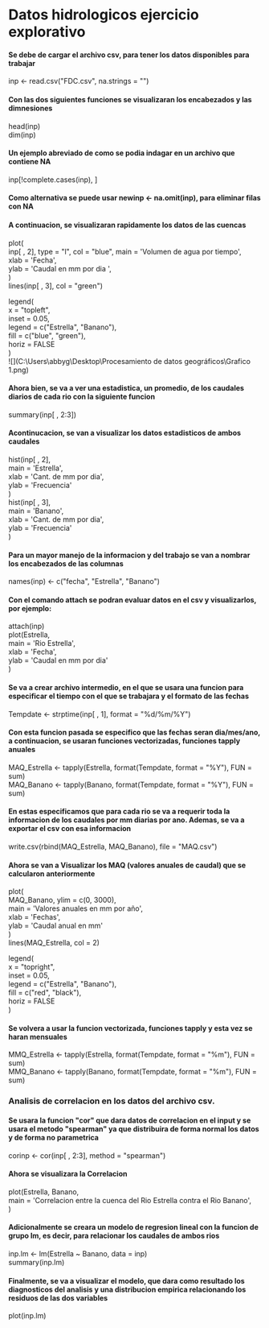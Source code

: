 # Datos hidrologicos ejercicio explorativo
#### Se debe de cargar el archivo csv, para tener los datos disponibles para trabajar

inp <- read.csv("FDC.csv", na.strings = "")

#### Con las dos siguientes funciones se visualizaran los encabezados y las dimnesiones
head(inp)  
dim(inp)

#### Un ejemplo abreviado de como se podia indagar en un archivo que contiene NA
inp[!complete.cases(inp), ]

#### Como alternativa se puede usar newinp <- na.omit(inp), para eliminar filas con NA

#### A continuacion, se visualizaran rapidamente los datos de las cuencas
plot(  
  inp[ , 2], type = "l", col = "blue", main = 'Volumen de agua por tiempo',  
  xlab = 'Fecha',  
  ylab = 'Caudal en mm por dia ',  
      )  
lines(inp[ , 3], col = "green")

legend(  
  x = "topleft",  
  inset = 0.05,  
  legend = c("Estrella", "Banano"),  
  fill = c("blue", "green"),  
  horiz = FALSE  
)  
![](C:\Users\abbyg\Desktop\Procesamiento de datos geográficos\Grafico 1.png)

#### Ahora bien, se va a ver una estadistica, un promedio, de los caudales diarios de cada rio con la siguiente funcion
summary(inp[ , 2:3])

#### Acontinucacion, se van a visualizar los datos estadisticos de ambos caudales
hist(inp[ , 2],  
     main = 'Estrella',  
     xlab = 'Cant. de mm por dia',  
     ylab = 'Frecuencia'  
     )  
hist(inp[ , 3],  
     main = 'Banano',  
     xlab = 'Cant. de mm por dia',  
     ylab = 'Frecuencia'  
     )

#### Para un mayor manejo de la informacion y del trabajo se van a nombrar los encabezados de las columnas
names(inp) <- c("fecha", "Estrella", "Banano")

#### Con el comando attach se podran evaluar datos en el csv y visualizarlos, por ejemplo:
attach(inp)   
plot(Estrella,  
     main = 'Rio Estrella',  
     xlab = 'Fecha',  
     ylab = 'Caudal en mm por dia'  
     )

#### Se va a crear archivo intermedio, en el que se usara una funcion para especificar el tiempo con el que se trabajara y el formato de las fechas
Tempdate <- strptime(inp[ , 1], format = "%d/%m/%Y")

#### Con esta funcion pasada se especifico que las fechas seran dia/mes/ano, a continuacion, se usaran funciones vectorizadas, funciones tapply anuales
MAQ_Estrella <- tapply(Estrella, format(Tempdate, format = "%Y"), FUN = sum)  
MAQ_Banano <- tapply(Banano, format(Tempdate, format = "%Y"), FUN = sum)

#### En estas especificamos que para cada rio se va a requerir toda la informacion de los caudales por mm diarias por ano. Ademas, se va a exportar el csv con esa informacion
write.csv(rbind(MAQ_Estrella, MAQ_Banano), file = "MAQ.csv")

#### Ahora se van a Visualizar los MAQ (valores anuales de caudal) que se calcularon anteriormente
plot(  
  MAQ_Banano, ylim = c(0, 3000),  
  main = 'Valores anuales en mm por año',  
  xlab = 'Fechas',  
  ylab = 'Caudal anual en mm'  
  )  
lines(MAQ_Estrella, col = 2)

legend(  
  x = "topright",  
  inset = 0.05,  
  legend = c("Estrella", "Banano"),  
  fill = c("red", "black"),  
  horiz = FALSE  
)

#### Se volvera a usar la funcion vectorizada, funciones tapply y esta vez se haran mensuales
MMQ_Estrella <- tapply(Estrella, format(Tempdate, format = "%m"), FUN = sum)    
MMQ_Banano <- tapply(Banano, format(Tempdate, format = "%m"), FUN = sum)



### Analisis de correlacion en los datos del archivo csv.
#### Se usara la funcion "cor" que dara datos de correlacion en el input y se usara el metodo "spearman" ya que distribuira de forma normal los datos y de forma no parametrica
corinp <- cor(inp[ , 2:3], method = "spearman")

#### Ahora se visualizara la Correlacion
plot(Estrella, Banano,  
     main = 'Correlacion entre la cuenca del Rio Estrella contra el Rio Banano',  
     )

#### Adicionalmente se creara un modelo de regresion lineal con la funcion de grupo lm, es decir, para relacionar los caudales de ambos rios
inp.lm <- lm(Estrella ~ Banano, data = inp)  
summary(inp.lm)

#### Finalmente, se va a visualizar el modelo, que dara como resultado los diagnosticos del analisis y una distribucion empirica relacionando los residuos de las dos variables
plot(inp.lm)

